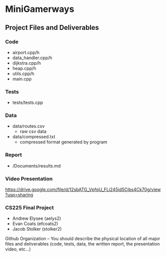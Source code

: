 # MiniGamerways
## Project Files and Deliverables

### Code
- airport.cpp/h
- data_handler.cpp/h
- dijkstra.cpp/h
- heap.cpp/h
- utils.cpp/h
- main.cpp

### Tests
- tests/tests.cpp
### Data
- data/routes.csv
    - raw csv data
- data/compressed.txt
    - compressed format generated by program

### Report
- /Documents/results.md
### Video Presentation
https://drive.google.com/file/d/12sbATG_VpfpU_FLi245id5Cjbs4Ck70g/view?usp=sharing

### CS225 Final Project
- Andrew Elysee (aelys2)
- Evan Coats (efcoats2)
- Jacob Stolker (stolker2)

Github Organization – You should describe the physical location of all major files and deliverables (code, tests, data, the written report, the presentation video, etc…)

